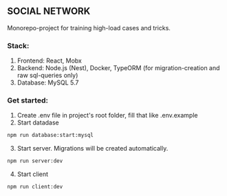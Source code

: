 ## SOCIAL NETWORK

Monorepo-project for training high-load cases and tricks.

### Stack:
1. Frontend: React, Mobx
2. Backend: Node.js (Nest), Docker, TypeORM (for migration-creation and raw sql-queries only)
3. Database: MySQL 5.7

### Get started:
1. Create .env file in project's root folder, fill that like .env.example
2. Start datadase
```bash
npm run database:start:mysql
```
3. Start server. Migrations will be created automatically.
```bash
npm run server:dev
```
4. Start client
```bash
npm run client:dev
```